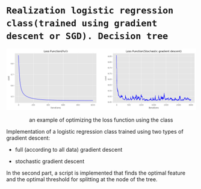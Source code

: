 # `Realization logistic regression class(trained using gradient descent or SGD). Decision tree`

<img src="img/output.png">
<p style="text-align: center;">an example of optimizing the loss function using the class</p>


Implementation of a logistic regression class trained using two types of gradient descent:
- full (according to all data) gradient descent

- stochastic gradient descent

In the second part, a script is implemented that finds the optimal feature and the optimal threshold for splitting at the 
node of the tree.
